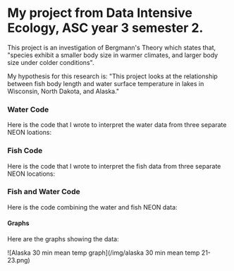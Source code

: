 # My project from Data Intensive Ecology, ASC year 3 semester 2.
This project is an investigation of Bergmann's Theory which states that, "species exhibit a smaller body size in warmer climates, and larger body size under colder conditions".

My hypothesis for this research is: "This project looks at the relationship between fish body length and water surface temperature in lakes in Wisconsin, North Dakota, and Alaska."

### Water Code
Here is the code that I wrote to interpret the water data from three separate NEON loations:


### Fish Code
Here is the code that I wrote to interpret the fish data from three separate NEON locations:


### Fish and Water Code
Here is the code combining the water and fish NEON data:


#### Graphs
Here are the graphs showing the data:

![Alaska 30 min mean temp graph](/img/alaska 30 min mean temp 21-23.png)

